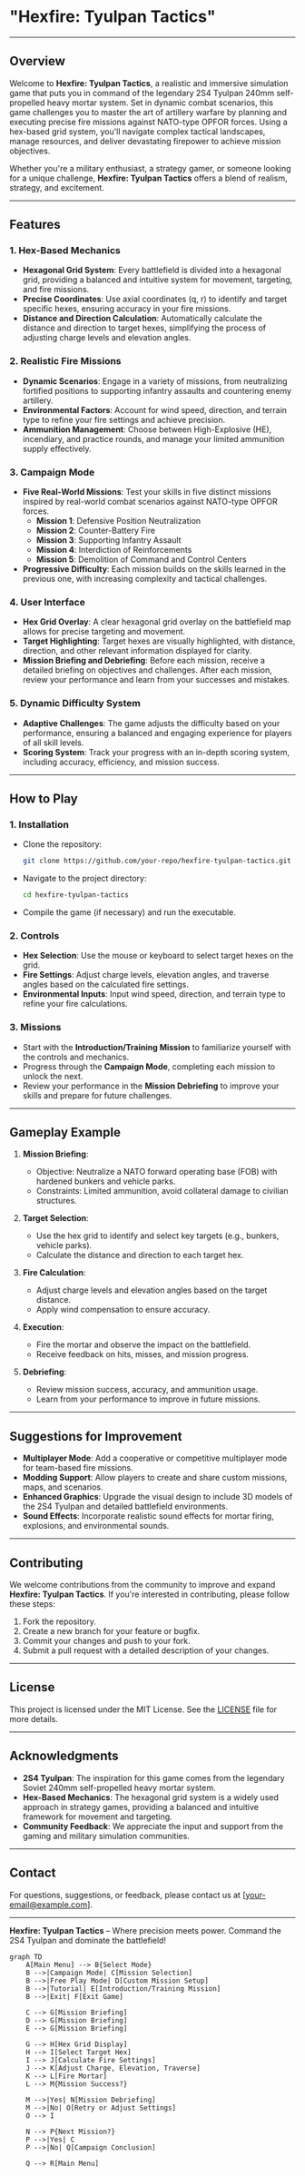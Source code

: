 
# **"Hexfire: Tyulpan Tactics"**

---

## **Overview**

Welcome to **Hexfire: Tyulpan Tactics**, a realistic and immersive simulation game that puts you in command of the legendary 2S4 Tyulpan 240mm self-propelled heavy mortar system. Set in dynamic combat scenarios, this game challenges you to master the art of artillery warfare by planning and executing precise fire missions against NATO-type OPFOR forces. Using a hex-based grid system, you'll navigate complex tactical landscapes, manage resources, and deliver devastating firepower to achieve mission objectives.

Whether you're a military enthusiast, a strategy gamer, or someone looking for a unique challenge, **Hexfire: Tyulpan Tactics** offers a blend of realism, strategy, and excitement.

---

## **Features**

### **1. Hex-Based Mechanics**
- **Hexagonal Grid System**: Every battlefield is divided into a hexagonal grid, providing a balanced and intuitive system for movement, targeting, and fire missions.
- **Precise Coordinates**: Use axial coordinates (q, r) to identify and target specific hexes, ensuring accuracy in your fire missions.
- **Distance and Direction Calculation**: Automatically calculate the distance and direction to target hexes, simplifying the process of adjusting charge levels and elevation angles.

### **2. Realistic Fire Missions**
- **Dynamic Scenarios**: Engage in a variety of missions, from neutralizing fortified positions to supporting infantry assaults and countering enemy artillery.
- **Environmental Factors**: Account for wind speed, direction, and terrain type to refine your fire settings and achieve precision.
- **Ammunition Management**: Choose between High-Explosive (HE), incendiary, and practice rounds, and manage your limited ammunition supply effectively.

### **3. Campaign Mode**
- **Five Real-World Missions**: Test your skills in five distinct missions inspired by real-world combat scenarios against NATO-type OPFOR forces.
  - **Mission 1**: Defensive Position Neutralization
  - **Mission 2**: Counter-Battery Fire
  - **Mission 3**: Supporting Infantry Assault
  - **Mission 4**: Interdiction of Reinforcements
  - **Mission 5**: Demolition of Command and Control Centers
- **Progressive Difficulty**: Each mission builds on the skills learned in the previous one, with increasing complexity and tactical challenges.

### **4. User Interface**
- **Hex Grid Overlay**: A clear hexagonal grid overlay on the battlefield map allows for precise targeting and movement.
- **Target Highlighting**: Target hexes are visually highlighted, with distance, direction, and other relevant information displayed for clarity.
- **Mission Briefing and Debriefing**: Before each mission, receive a detailed briefing on objectives and challenges. After each mission, review your performance and learn from your successes and mistakes.

### **5. Dynamic Difficulty System**
- **Adaptive Challenges**: The game adjusts the difficulty based on your performance, ensuring a balanced and engaging experience for players of all skill levels.
- **Scoring System**: Track your progress with an in-depth scoring system, including accuracy, efficiency, and mission success.

---

## **How to Play**

### **1. Installation**
- Clone the repository:
  ```bash
  git clone https://github.com/your-repo/hexfire-tyulpan-tactics.git
  ```
- Navigate to the project directory:
  ```bash
  cd hexfire-tyulpan-tactics
  ```
- Compile the game (if necessary) and run the executable.

### **2. Controls**
- **Hex Selection**: Use the mouse or keyboard to select target hexes on the grid.
- **Fire Settings**: Adjust charge levels, elevation angles, and traverse angles based on the calculated fire settings.
- **Environmental Inputs**: Input wind speed, direction, and terrain type to refine your fire calculations.

### **3. Missions**
- Start with the **Introduction/Training Mission** to familiarize yourself with the controls and mechanics.
- Progress through the **Campaign Mode**, completing each mission to unlock the next.
- Review your performance in the **Mission Debriefing** to improve your skills and prepare for future challenges.

---

## **Gameplay Example**

1. **Mission Briefing**:
   - Objective: Neutralize a NATO forward operating base (FOB) with hardened bunkers and vehicle parks.
   - Constraints: Limited ammunition, avoid collateral damage to civilian structures.

2. **Target Selection**:
   - Use the hex grid to identify and select key targets (e.g., bunkers, vehicle parks).
   - Calculate the distance and direction to each target hex.

3. **Fire Calculation**:
   - Adjust charge levels and elevation angles based on the target distance.
   - Apply wind compensation to ensure accuracy.

4. **Execution**:
   - Fire the mortar and observe the impact on the battlefield.
   - Receive feedback on hits, misses, and mission progress.

5. **Debriefing**:
   - Review mission success, accuracy, and ammunition usage.
   - Learn from your performance to improve in future missions.

---

## **Suggestions for Improvement**

- **Multiplayer Mode**: Add a cooperative or competitive multiplayer mode for team-based fire missions.
- **Modding Support**: Allow players to create and share custom missions, maps, and scenarios.
- **Enhanced Graphics**: Upgrade the visual design to include 3D models of the 2S4 Tyulpan and detailed battlefield environments.
- **Sound Effects**: Incorporate realistic sound effects for mortar firing, explosions, and environmental sounds.

---

## **Contributing**

We welcome contributions from the community to improve and expand **Hexfire: Tyulpan Tactics**. If you're interested in contributing, please follow these steps:

1. Fork the repository.
2. Create a new branch for your feature or bugfix.
3. Commit your changes and push to your fork.
4. Submit a pull request with a detailed description of your changes.

---

## **License**

This project is licensed under the MIT License. See the [LICENSE](LICENSE) file for more details.

---

## **Acknowledgments**

- **2S4 Tyulpan**: The inspiration for this game comes from the legendary Soviet 240mm self-propelled heavy mortar system.
- **Hex-Based Mechanics**: The hexagonal grid system is a widely used approach in strategy games, providing a balanced and intuitive framework for movement and targeting.
- **Community Feedback**: We appreciate the input and support from the gaming and military simulation communities.

---

## **Contact**

For questions, suggestions, or feedback, please contact us at [your-email@example.com].

---

**Hexfire: Tyulpan Tactics** – Where precision meets power. Command the 2S4 Tyulpan and dominate the battlefield!

```mermaid
graph TD
    A[Main Menu] --> B{Select Mode}
    B -->|Campaign Mode| C[Mission Selection]
    B -->|Free Play Mode| D[Custom Mission Setup]
    B -->|Tutorial| E[Introduction/Training Mission]
    B -->|Exit| F[Exit Game]

    C --> G[Mission Briefing]
    D --> G[Mission Briefing]
    E --> G[Mission Briefing]

    G --> H[Hex Grid Display]
    H --> I[Select Target Hex]
    I --> J[Calculate Fire Settings]
    J --> K[Adjust Charge, Elevation, Traverse]
    K --> L[Fire Mortar]
    L --> M{Mission Success?}

    M -->|Yes| N[Mission Debriefing]
    M -->|No| O[Retry or Adjust Settings]
    O --> I

    N --> P{Next Mission?}
    P -->|Yes| C
    P -->|No| Q[Campaign Conclusion]

    Q --> R[Main Menu]
```
